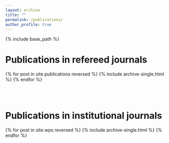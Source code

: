 ```yaml
---
layout: archive
title: ""
permalink: /publications/
author_profile: true
---
```


{% include base_path %}


Publications in refereed journals
======

{% for post in site.publications reversed %}
  {% include archive-single.html %}
{% endfor %}

<br>
<br>

Publications in institutional journals
======

{% for post in site.wps reversed %}
  {% include archive-single.html %}
{% endfor %}
